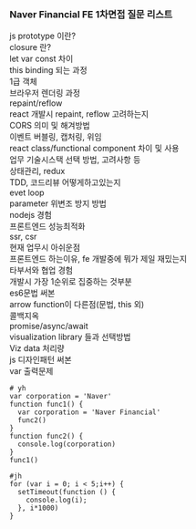 ### Naver Financial FE 1차면접 질문 리스트

js prototype 이란?  
closure 란?  
let var const 차이  
this binding 되는 과정  
1급 객체  
브라우저 렌더링 과정  
repaint/reflow  
react 개발시 repaint, reflow 고려하는지  
CORS 의미 및 해겨방법  
이벤트 버블링, 캡처링, 위임  
react class/functional component 차이 및 사용  
업무 기술시스택 선택 방법, 고려사항 등   
상태관리, redux  
TDD, 코드리뷰 어떻게하고있는지  
evet loop  
parameter 위변조 방지 방법  
nodejs 경험  
프론트엔드 성능최적화  
ssr, csr  
현재 업무시 아쉬운점  
프론트엔드 하는이유, fe 개발중에 뭐가 제일 재밌는지  
타부서와 협업 경험  
개발시 가장 1순위로 집중하는 것부분  
es6문법 써본  
arrow function이 다른점(문법, this 외)  
콜백지옥  
promise/async/await  
visualization library 들과 선택방법  
Viz data 처리량  
js 디자인패턴 써본  
var 출력문제  
```
# yh
var corporation = 'Naver'
function func1() {
  var corporation = 'Naver Financial'
  func2()
}
function func2() {
  console.log(corporation)
}
func1()

#jh
for (var i = 0; i < 5;i++) {
  setTimeout(function () {
    console.log(i);
  }, i*1000)
}
```
